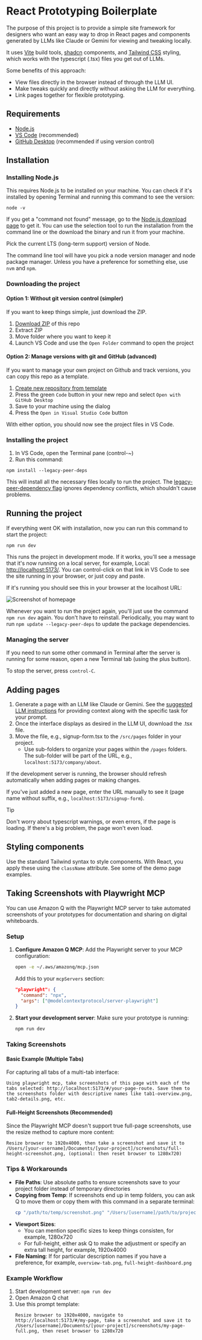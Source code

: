 # React Prototyping Boilerplate

The purpose of this project is to provide a simple site framework for designers who want an easy way to drop in React pages and components generated by LLMs like Claude or Gemini for viewing and tweaking locally.

It uses [Vite](https://vite.dev/) build tools, [shadcn](https://ui.shadcn.com/) components, and [Tailwind CSS](https://tailwindcss.com/) styling, which works with the typescript (.tsx) files you get out of LLMs.

Some benefits of this approach:

- View files directly in the browser instead of through the LLM UI.
- Make tweaks quickly and directly without asking the LLM for everything.
- Link pages together for flexible prototyping.

## Requirements

- [Node.js](https://nodejs.org/en/download)
- [VS Code](https://code.visualstudio.com/Download) (recommended)
- [GitHub Desktop](https://central.github.com/deployments/desktop/desktop/latest/darwin-arm64) (recommended if using version control)

## Installation

### Installing Node.js

This requires Node.js to be installed on your machine. You can check if it's installed by opening Terminal and running this command to see the version: 

```
node -v
```

If you get a "command not found" message, go to the [Node.js download page](https://nodejs.org/en/download) to get it. You can use the selection tool to run the installation from the command line or the download the binary and run it from your machine.

Pick the current LTS (long-term support) version of Node.

The command line tool will have you pick a node version manager and node package manager. Unless you have a preference for something else, use `nvm` and `npm`.

### Downloading the project

#### Option 1: Without git version control (simpler)

If you want to keep things simple, just download the ZIP.

1. [Download ZIP](https://github.com/pglevy/vibe-coding-boilerplate/archive/refs/heads/main.zip) of this repo
1. Extract ZIP
1. Move folder where you want to keep it
1. Launch VS Code and use the `Open Folder` command to open the project

#### Option 2: Manage versions with git and GitHub (advanced)

If you want to manage your own project on Github and track versions, you can copy this repo as a template.

1. [Create new repository from template](https://github.com/new?template_name=vibe-coding-boilerplate)
1. Press the green `Code` button in your new repo and select `Open with GitHub Desktop`
1. Save to your machine using the dialog
1. Press the `Open in Visual Studio Code` button

With either option, you should now see the project files in VS Code.

### Installing the project

1. In VS Code, open the Terminal pane (control-~)
1. Run this command:

```
npm install --legacy-peer-deps
```

This will install all the necessary files locally to run the project. The [legacy-peer-dependency flag](https://ui.shadcn.com/docs/react-19#solution-1---force-or---legacy-peer-deps) ignores dependency conflicts, which shouldn't cause problems.

## Running the project

If everything went OK with installation, now you can run this command to start the project: 

```
npm run dev
``` 

This runs the project in development mode. If it works, you'll see a message that it's now running on a local server, for example, Local: [http://localhost:5173/](http://localhost:5173/). You can control-click on that link in VS Code to see the site running in your browser, or just copy and paste.

If it's running you should see this in your browser at the localhost URL:

![Screenshot of homepage](public/home-confirmation.png)

Whenever you want to run the project again, you'll just use the command `npm run dev` again. You don't have to reinstall. Periodically, you may want to run `npm update --legacy-peer-deps` to update the package dependencies.

### Managing the server

If you need to run some other command in Terminal after the server is running for some reason, open a new Terminal tab (using the plus button).

To stop the server, press `control-C`.

## Adding pages

1. Generate a page with an LLM like Claude or Gemini. See the [suggested LLM instructions](LLM_INSTRUCTIONS.md) for providing context along with the specific task for your prompt.
1. Once the interface displays as desired in the LLM UI, download the .tsx file.
1. Move the file, e.g., signup-form.tsx to the `/src/pages` folder in your project.
    - Use sub-folders to organize your pages within the `/pages` folders. The sub-folder will be part of the URL, e.g., `localhost:5173/company/about`.

If the development server is running, the browser should refresh automatically when adding pages or making changes.

If you've just added a new page, enter the URL manually to see it (page name without suffix, e.g., `localhost:5173/signup-form`).

> [!TIP]
> Don't worry about typescript warnings, or even errors, if the page is loading. If there's a big problem, the page won't even load.

## Styling components

Use the standard Tailwind syntax to style components. With React, you apply these using the `className` attribute. See some of the demo page examples.

## Taking Screenshots with Playwright MCP

You can use Amazon Q with the Playwright MCP server to take automated screenshots of your prototypes for documentation and sharing on digital whiteboards.

### Setup

1. **Configure Amazon Q MCP**: Add the Playwright server to your MCP configuration:
   ```bash
   open -e ~/.aws/amazonq/mcp.json
   ```
   
   Add this to your `mcpServers` section:
   ```json
   "playwright": {
     "command": "npx",
     "args": ["@modelcontextprotocol/server-playwright"]
   }
   ```

2. **Start your development server**: Make sure your prototype is running:
   ```bash
   npm run dev
   ```

### Taking Screenshots

#### Basic Example (Multiple Tabs)
For capturing all tabs of a multi-tab interface:

```
Using playwright mcp, take screenshots of this page with each of the tabs selected: http://localhost:5173/#/your-page-route. Save them to the screenshots folder with descriptive names like tab1-overview.png, tab2-details.png, etc.
```

#### Full-Height Screenshots (Recommended)
Since the Playwright MCP doesn't support true full-page screenshots, use the resize method to capture more content:

```
Resize browser to 1920x4000, then take a screenshot and save it to /Users/[your-username]/Documents/[your-project]/screenshots/full-height-screenshot.png, (optional: then reset browser to 1280x720)
```

### Tips & Workarounds

- **File Paths**: Use absolute paths to ensure screenshots save to your project folder instead of temporary directories
- **Copying from Temp**: If screenshots end up in temp folders, you can ask Q to move them or copy them with this command in a separate terminal:
  ```bash
  cp "/path/to/temp/screenshot.png" "/Users/[username]/path/to/project/screenshots/"
  ```
- **Viewport Sizes**: 
  - You can mention specific sizes to keep things consisten, for example, 1280x720
  - For full-height, either ask Q to make the adjustment or specify an extra tall height, for example, 1920x4000
- **File Naming**: If for particular description names if you have a preference, for example, `overview-tab.png`, `full-height-dashboard.png`

### Example Workflow

1. Start development server: `npm run dev`
2. Open Amazon Q chat
3. Use this prompt template:
   ```
   Resize browser to 1920x4000, navigate to http://localhost:5173/#/my-page, take a screenshot and save it to /Users/[username]/Documents/[your-project]/screenshots/my-page-full.png, then reset browser to 1280x720
   ```